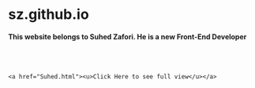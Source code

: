 # sz.github.io
<!DOCTYPE html>
<html lang="en">
<head>
    <meta charset="UTF-8">
    <meta name="viewport" content="width=device-width, initial-scale=1.0">
    <title>Document</title>
</head>
<body>
    <p><h4>This website belongs to Suhed Zafori. He is a new Front-End Developer </h4> </p> <br> <br>
    
    <a href="Suhed.html"><u>Click Here to see full view</u></a>
</body>
</html>
